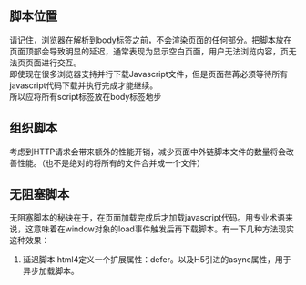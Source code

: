 ## 脚本位置
请记住，浏览器在解析到body标签之前，不会渲染页面的任何部分。把脚本放在页面顶部会导致明显的延迟，通常表现为显示空白页面，用户无法浏览内容，页无法页页面进行交互。  
即使现在很多浏览器支持并行下载Javascript文件，但是页面荏苒必须等待所有javascript代码下载并执行完成才能继续。  
所以应将所有script标签放在body标签地步

## 组织脚本

考虑到HTTP请求会带来额外的性能开销，减少页面中外链脚本文件的数量将会改善性能。（也不是绝对的将所有的文件合并成一个文件）

## 无阻塞脚本

无阻塞脚本的秘诀在于，在页面加载完成后才加载javascript代码。用专业术语来说，这意味着在window对象的load事件触发后再下载脚本。有一下几种方法现实这种效果：

1. 延迟脚本
	html4定义一个扩展属性：defer。以及H5引进的async属性，用于异步加载脚本。
